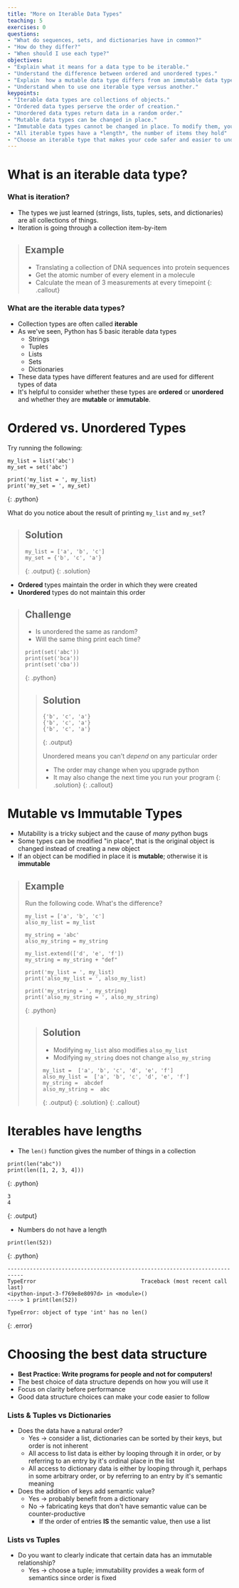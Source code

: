 ```yaml
---
title: "More on Iterable Data Types"
teaching: 5
exercises: 0
questions:
- "What do sequences, sets, and dictionaries have in common?"
- "How do they differ?"
- "When should I use each type?"
objectives:
- "Explain what it means for a data type to be iterable."
- "Understand the difference between ordered and unordered types."
- "Explain  how a mutable data type differs from an immutable data type."
- "Understand when to use one iterable type versus another."
keypoints:
- "Iterable data types are collections of objects."
- "Ordered data types perserve the order of creation."
- "Unordered data types return data in a random order."
- "Mutable data types can be changed in place."
- "Immutable data types cannot be changed in place. To modify them, you must create a new object."
- "All iterable types have a *length*, the number of items they hold"
- "Choose an iterable type that makes your code safer and easier to understand."
---
```


# What is an iterable data type?

### What is iteration?

* The types we just learned (strings, lists, tuples, sets, and dictionaries)
 are all collections of things.
* Iteration is going through a collection item-by-item

> ## Example
>
> * Translating a collection of DNA sequences into protein sequences
> * Get the atomic number of every element in a molecule
> * Calculate the mean of 3 measurements at every timepoint
{: .callout}
 
### What are the iterable data types?

* Collection types are often called **iterable**
* As we've seen, Python has 5 basic iterable data types
	* Strings
	* Tuples
	* Lists
	* Sets
	* Dictionaries
* These data types have different features and are used for different types of data
* It's helpful to consider whether these types are **ordered** or **unordered** 
and whether they are **mutable** or **immutable**.


# Ordered vs. Unordered Types

Try running the following:

~~~
my_list = list('abc')
my_set = set('abc')

print('my_list = ', my_list)
print('my_set = ', my_set)
~~~
{: .python}

What do you notice about the result of printing `my_list` and `my_set`?

> ## Solution
> 
> ~~~
> my_list = ['a', 'b', 'c']
> my_set = {'b', 'c', 'a'}
> ~~~
> {: .output}
{: .solution}

* **Ordered** types maintain the order in which they were created
* **Unordered** types do not maintain this order

> ## Challenge
> 
> * Is unordered the same as random?
> * Will the same thing print each time?
>
> ~~~
> print(set('abc'))
> print(set('bca'))
> print(set('cba'))
> ~~~
> {: .python}
>
>> ## Solution
>> ~~~
>> {'b', 'c', 'a'}
>> {'b', 'c', 'a'}
>> {'b', 'c', 'a'}
>> ~~~
>> {: .output}
>> 
>> Unordered means you can't *depend* on any particular order
>> * The order may change when you upgrade python
>> * It may also change the next time you run your program
> {: .solution}
{: .callout}

# Mutable vs Immutable Types

* Mutability is a tricky subject and the cause of *many* python bugs
* Some types can be modified "in place", that is the original object is changed
instead of creating a new object
* If an object can be modified in place it is **mutable**; otherwise it is **immutable**

> ## Example
> 
> Run the following code. What's the difference?
>
> ~~~
> my_list = ['a', 'b', 'c']
> also_my_list = my_list
>
> my_string = 'abc'
> also_my_string = my_string
>
> my_list.extend(['d', 'e', 'f'])
> my_string = my_string + "def"
> 
> print('my_list = ', my_list)
> print('also_my_list = ', also_my_list)
> 
> print('my_string = ', my_string)
> print('also_my_string = ', also_my_string)
> ~~~
> {: .python}
> 
>> ## Solution
>>  * Modifying `my_list` also modifies `also_my_list`
>>  * Modifying `my_string` does not change `also_my_string`
>>
>> ~~~
>> my_list =  ['a', 'b', 'c', 'd', 'e', 'f']
>> also_my_list =  ['a', 'b', 'c', 'd', 'e', 'f']
>> my_string =  abcdef
>> also_my_string =  abc
>> ~~~
>> {: .output}
> {: .solution}
{: .callout}

# Iterables have lengths

- The `len()` function gives the number of things in a collection

~~~
print(len("abc"))
print(len([1, 2, 3, 4]))
~~~
{: .python}
~~~
3
4
~~~
{: .output}

- Numbers do not have a length

```
print(len(52))
```
{: .python}

```
---------------------------------------------------------------------------
TypeError                                 Traceback (most recent call last)
<ipython-input-3-f769e8e8097d> in <module>()
----> 1 print(len(52))

TypeError: object of type 'int' has no len()
```
{: .error}


# Choosing the best data structure

*   **Best Practice: Write programs for people and not for computers!**
*   The best choice of data structure depends on how you will use it
*   Focus on clarity before performance
*   Good data structure choices can make your code easier to follow

### Lists & Tuples vs Dictionaries

*   Does the data have a natural order?
    *  Yes &rarr; consider a list, dictionaries can be sorted by their keys, but 
       order is not inherent
    *  All access to list data is either by looping through it in order, or by 
       referring to an entry by it's ordinal place in the list
    *  All access to dictionary data is either by looping through it, perhaps 
       in some arbitrary order, or by referring to an entry by it's semantic meaning
*   Does the addition of keys add semantic value?
    *  Yes &rarr; probably benefit from a dictionary
    *  No  &rarr; fabricating keys that don't have semantic value can be counter-productive
        * If the order of entries **IS** the semantic value, then use a list

### Lists vs Tuples

*   Do you want to clearly indicate that certain data has an immutable relationship?
    * Yes &rarr; choose a tuple; immutability provides a weak form of semantics
      since order is fixed